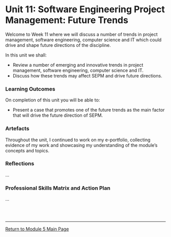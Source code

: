 # Unit 11: Software Engineering Project Management: Future Trends

Welcome to Week 11 where we will discuss a number of trends in project management, software engineering, computer science and IT which could drive and shape future directions of the discipline.

In this unit we shall:
 - Review a number of emerging and innovative trends in project management, software engineering, computer science and IT.
 - Discuss how these trends may affect SEPM and drive future directions. 

### Learning Outcomes
On completion of this unit you will be able to:
 - Present a case that promotes one of the future trends as the main factor that will drive the future direction of SEPM.

### Artefacts 
Throughout the unit, I continued to work on my e-portfolio, collecting evidence of my work and showcasing my understanding of the module’s concepts and topics.

### Reflections
...

### Professional Skills Matrix and Action Plan
...

<br><br>

--- 

[Return to Module 5 Main Page](SEPM_main.md)
